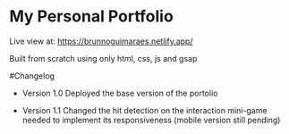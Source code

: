 # My Personal Portfolio

Live view at: https://brunnoguimaraes.netlify.app/

Built from scratch using only html, css, js and gsap

#Changelog

- Version 1.0
Deployed the base version of the portolio

- Version 1.1
Changed the hit detection on the interaction mini-game needed to implement its responsiveness (mobile version still pending)
